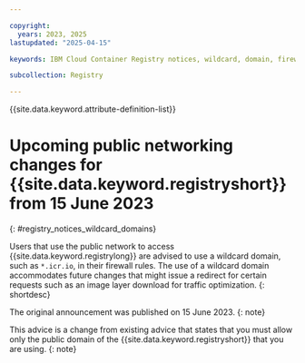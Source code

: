 ```yaml
---

copyright:
  years: 2023, 2025
lastupdated: "2025-04-15"

keywords: IBM Cloud Container Registry notices, wildcard, domain, firewall

subcollection: Registry

---
```


{{site.data.keyword.attribute-definition-list}}

# Upcoming public networking changes for {{site.data.keyword.registryshort}} from 15 June 2023
{: #registry_notices_wildcard_domains}

Users that use the public network to access {{site.data.keyword.registrylong}} are advised to use a wildcard domain, such as `*.icr.io`, in their firewall rules. The use of a wildcard domain accommodates future changes that might issue a redirect for certain requests such as an image layer download for traffic optimization.
{: shortdesc}

The original announcement was published on 15 June 2023.
{: note}

This advice is a change from existing advice that states that you must allow only the public domain of the {{site.data.keyword.registryshort}} that you are using.
{: note}
